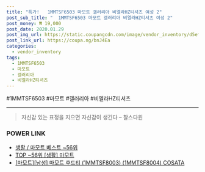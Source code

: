 ```yaml
--- 
title: "특가!   1MMTSF6503 마모트 갤러리아 비엘라HZ티셔츠 여성 2" 
post_sub_title: "  1MMTSF6503 마모트 갤러리아 비엘라HZ티셔츠 여성 2" 
post_money: ₩ 19,000 
post_date: 2020.01.29 
post_img_url: https://static.coupangcdn.com/image/vendor_inventory/d5ef/3277fcbb2f196345d68ce5a7cd0193b712092fcd1a03cc3509c1d828bae5.JPG 
post_link_url: https://coupa.ng/bnJ4Ea 
categories: 
  - vendor_inventory 
tags: 
  - 1MMTSF6503 
  - 마모트 
  - 갤러리아 
  - 비엘라HZ티셔츠 
--- 
```

  #1MMTSF6503 #마모트 #갤러리아 #비엘라HZ티셔츠 
<hr> 

> 자신감 있는 표정을 지으면 자신감이 생긴다 – 찰스다윈 


### POWER LINK

* <a href="https://blog.naver.com/santokki14/221788349548" target="_blank">생활 / 마모트 베스트 ~56위</a>
* <a href="https://blog.naver.com/an0733/221788349530" target="_blank"> TOP ~56위 [생활] 마모트</a>
* <a href="https://blog.naver.com/fasyy4321/221789531892" target="_blank">[마모트][남성] 마모트 후드티 (1MMTSF8003) (1MMTSF8004) COSATA</a>
